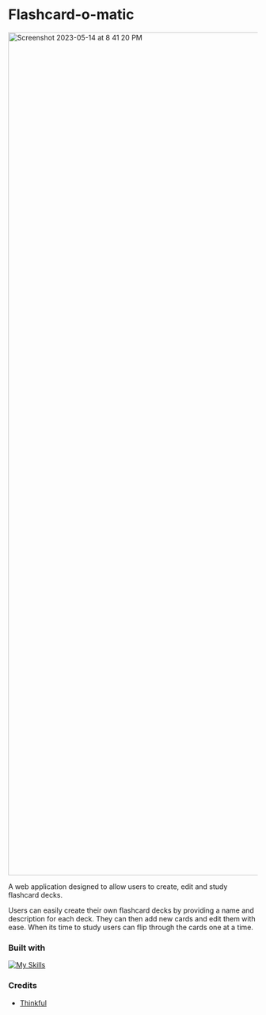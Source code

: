 # Flashcard-o-matic
<img width="1701" alt="Screenshot 2023-05-14 at 8 41 20 PM" src="https://github.com/natali-a-lvarez/flashcard-o-matic/assets/112902224/025fe9bd-eb91-4fec-b82a-8cfb054e1f86">


A web application designed to allow users to create, edit and study flashcard decks. 

Users can easily create their own flashcard decks by providing a name and description for each deck. They can then add new cards and edit them with ease. When its time to study users can flip through the cards one at a time.


### Built with

[![My Skills](https://skillicons.dev/icons?i=react,js,html,css)](https://skillicons.dev)

### Credits
* [Thinkful](https://thinkful.com/) 
